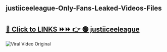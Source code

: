 
 ## justiiceeleague-Only-Fans-Leaked-Videos-Files

# <h2><a href="https://mediaupload.pro?justiiceeleague">🔗 Click to LINKS ⏩⏩ 👉 🟢 justiiceeleague </a></h2>

<a href="https://mediaupload.pro?justiiceeleague" rel="nofollow" data-target="animated-image.originalLink"><img src="https://i.ibb.co.com/xMMVF88/686577567.gif" alt="Viral Video Original" style="max-width: 100%; display: inline-block;" data-target="animated-image.originalImage"></a>